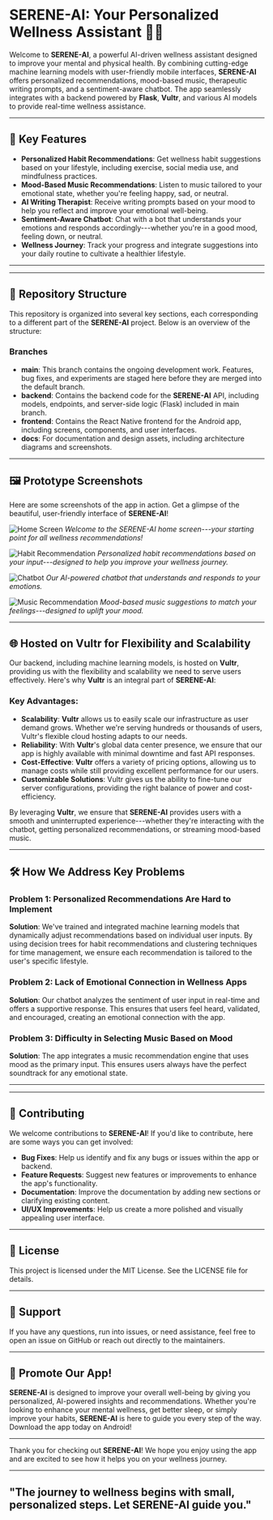 # SERENE-AI: Your Personalized Wellness Assistant 🤖💪

Welcome to **SERENE-AI**, a powerful AI-driven wellness assistant designed to improve your mental and physical health. By combining cutting-edge machine learning models with user-friendly mobile interfaces, **SERENE-AI** offers personalized recommendations, mood-based music, therapeutic writing prompts, and a sentiment-aware chatbot. The app seamlessly integrates with a backend powered by **Flask**, **Vultr**, and various AI models to provide real-time wellness assistance.

---

## 🚀 Key Features

- **Personalized Habit Recommendations**: Get wellness habit suggestions based on your lifestyle, including exercise, social media use, and mindfulness practices.
- **Mood-Based Music Recommendations**: Listen to music tailored to your emotional state, whether you're feeling happy, sad, or neutral.
- **AI Writing Therapist**: Receive writing prompts based on your mood to help you reflect and improve your emotional well-being.
- **Sentiment-Aware Chatbot**: Chat with a bot that understands your emotions and responds accordingly---whether you're in a good mood, feeling down, or neutral.
- **Wellness Journey**: Track your progress and integrate suggestions into your daily routine to cultivate a healthier lifestyle.

---

---

## 📂 Repository Structure

This repository is organized into several key sections, each corresponding to a different part of the **SERENE-AI** project. Below is an overview of the structure:

### Branches

- **main**: This branch contains the ongoing development work. Features, bug fixes, and experiments are staged here before they are merged into the default branch.
- **backend**: Contains the backend code for the **SERENE-AI** API, including models, endpoints, and server-side logic (Flask) included in main branch.
- **frontend**: Contains the React Native frontend for the Android app, including screens, components, and user interfaces.
- **docs**: For documentation and design assets, including architecture diagrams and screenshots.

---

## 🖼️ Prototype Screenshots

Here are some screenshots of the app in action. Get a glimpse of the beautiful, user-friendly interface of **SERENE-AI**!

![Home Screen](./docs/screenshots/home-screen.png)
*Welcome to the SERENE-AI home screen---your starting point for all wellness recommendations!*

![Habit Recommendation](./docs/screenshots/habit-recommendation.png)
*Personalized habit recommendations based on your input---designed to help you improve your wellness journey.*

![Chatbot](./docs/screenshots/chatbot.png)
*Our AI-powered chatbot that understands and responds to your emotions.*

![Music Recommendation](./docs/screenshots/music-recommendation.png)
*Mood-based music suggestions to match your feelings---designed to uplift your mood.*

---

## 🌐 Hosted on **Vultr** for Flexibility and Scalability

Our backend, including machine learning models, is hosted on **Vultr**, providing us with the flexibility and scalability we need to serve users effectively. Here's why **Vultr** is an integral part of **SERENE-AI**:

### Key Advantages:
- **Scalability**: **Vultr** allows us to easily scale our infrastructure as user demand grows. Whether we're serving hundreds or thousands of users, Vultr's flexible cloud hosting adapts to our needs.
- **Reliability**: With **Vultr**'s global data center presence, we ensure that our app is highly available with minimal downtime and fast API responses.
- **Cost-Effective**: **Vultr** offers a variety of pricing options, allowing us to manage costs while still providing excellent performance for our users.
- **Customizable Solutions**: Vultr gives us the ability to fine-tune our server configurations, providing the right balance of power and cost-efficiency.

By leveraging **Vultr**, we ensure that **SERENE-AI** provides users with a smooth and uninterrupted experience---whether they're interacting with the chatbot, getting personalized recommendations, or streaming mood-based music.

---

## 🛠️ How We Address Key Problems

### Problem 1: **Personalized Recommendations Are Hard to Implement**
   **Solution**: We've trained and integrated machine learning models that dynamically adjust recommendations based on individual user inputs. By using decision trees for habit recommendations and clustering techniques for time management, we ensure each recommendation is tailored to the user's specific lifestyle.

### Problem 2: **Lack of Emotional Connection in Wellness Apps**
   **Solution**: Our chatbot analyzes the sentiment of user input in real-time and offers a supportive response. This ensures that users feel heard, validated, and encouraged, creating an emotional connection with the app.

### Problem 3: **Difficulty in Selecting Music Based on Mood**
   **Solution**: The app integrates a music recommendation engine that uses mood as the primary input. This ensures users always have the perfect soundtrack for any emotional state.

---

* * * * *

🤝 Contributing
---------------

We welcome contributions to **SERENE-AI**! If you'd like to contribute, here are some ways you can get involved:

-   **Bug Fixes**: Help us identify and fix any bugs or issues within the app or backend.
-   **Feature Requests**: Suggest new features or improvements to enhance the app's functionality.
-   **Documentation**: Improve the documentation by adding new sections or clarifying existing content.
-   **UI/UX Improvements**: Help us create a more polished and visually appealing user interface.

* * * * *

📝 License
----------

This project is licensed under the MIT License. See the LICENSE file for details.

* * * * *

💬 Support
----------

If you have any questions, run into issues, or need assistance, feel free to open an issue on GitHub or reach out directly to the maintainers.

* * * * *

🎉 Promote Our App!
-------------------

**SERENE-AI** is designed to improve your overall well-being by giving you personalized, AI-powered insights and recommendations. Whether you're looking to enhance your mental wellness, get better sleep, or simply improve your habits, **SERENE-AI** is here to guide you every step of the way. Download the app today on Android!

* * * * *

Thank you for checking out **SERENE-AI**! We hope you enjoy using the app and are excited to see how it helps you on your wellness journey.

* * * * *
##  "The journey to wellness begins with small, personalized steps. Let **SERENE-AI** guide you."
